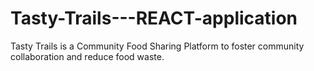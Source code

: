 # Tasty-Trails---REACT-application
Tasty Trails is a Community Food Sharing Platform to foster community collaboration and reduce food waste.

